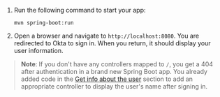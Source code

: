 1. Run the following command to start your app:

   ```shell
   mvn spring-boot:run
   ```

2. Open a browser and navigate to `http://localhost:8080`. You are redirected to Okta to sign in. When you return, it should display your user information.

> **Note**: If you don't have any controllers mapped to `/`, you get a 404 after authentication in a brand new Spring Boot app. You already added code in the [Get info about the user](#get-info-about-the-user) section to add an appropriate controller to display the user's name after signing in.
